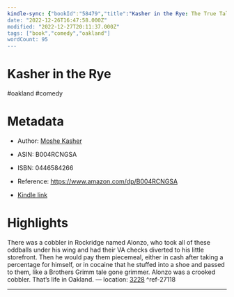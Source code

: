 ```yaml
---
kindle-sync: {"bookId":"58479","title":"Kasher in the Rye: The True Tale of a White Boy from Oakland Who Became a Drug Addict, Criminal, Mental Patient, and Then Turned 16","author":"Moshe Kasher","asin":"B004RCNGSA","lastAnnotatedDate":"2019-04-11","bookImageUrl":"https://m.media-amazon.com/images/I/81aNsuBcfjL._SY160.jpg","highlightsCount":1}
date: "2022-12-26T16:47:58.000Z"
modified: "2022-12-27T20:11:37.000Z"
tags: ["book","comedy","oakland"]
wordCount: 95
---
```

# Kasher in the Rye

#oakland #comedy 

# Metadata

* Author: [Moshe Kasher](https://www.amazon.com/Moshe-Kasher/e/B0058XHZXY/ref=dp_byline_cont_ebooks_1)

* ASIN: B004RCNGSA

* ISBN: 0446584266

* Reference: <https://www.amazon.com/dp/B004RCNGSA>

* [Kindle link](kindle://book?action=open&asin=B004RCNGSA)

# Highlights

There was a cobbler in Rockridge named Alonzo, who took all of these oddballs under his wing and had their VA checks diverted to his little storefront. Then he would pay them piecemeal, either in cash after taking a percentage for himself, or in cocaine that he stuffed into a shoe and passed to them, like a Brothers Grimm tale gone grimmer. Alonzo was a crooked cobbler. That’s life in Oakland. — location: [3228](kindle://book?action=open&asin=B004RCNGSA&location=3228) ^ref-27118

---

